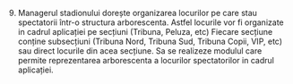 9. Managerul stadionului dorește organizarea locurilor pe care stau spectatorii într-o structura
   arborescenta. Astfel locurile vor fi organizate in cadrul aplicației pe secțiuni (Tribuna, Peluza, etc)
   Fiecare secțiune conține subsecțiuni (Tribuna Nord, Tribuna Sud, Tribuna Copii, VIP, etc) sau
   direct locurile din acea secțiune. Sa se realizeze modulul care permite reprezentarea arborescenta
   a locurilor spectatorilor in cadrul aplicației.
